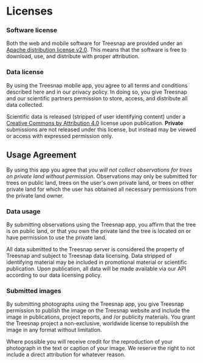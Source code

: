 # Licenses
### Software license
Both the web and mobile software for Treesnap are provided under an [Apache distribution license v2.0](http://www.apache.org/licenses/LICENSE-2.0.txt).  This means that the software is free to download, use, and distribute with proper attribution.

### Data license

By using the Treesnap mobile app, you agree to all terms and conditions described here and in our privacy policy.  In doing so, you give Treesnap and our scientific partners permission to store, access, and distribute all data collected.  
 
 Scientific data is released (stripped of user identifying content) under a [Creative Commons by Attribution 4.0](https://creativecommons.org/licenses/by/4.0/) license upon publication.  **Private** submissions are not released under this license, but instead may be viewed or access with expressed permission only.

## Usage Agreement
By using this app you agree that *you will not collect observations for trees on private land without permission*.  Observations may only be submitted for trees on public land,  trees on the user's own private land, or trees on other private land for which the user has obtained all necessary permissions from the private land owner.

### Data usage
By submitting observations using the Treesnap app, you affirm that the tree is on public land, or that you own the private land the tree is located on or have permission to use the private land.

All data submitted to the Treesnap server is considered the property of Treesnap and subject to Treesnap data licensing.  Data stripped of identifying material may be included in promotional material or scientific publication.  Upon publication, all data will be made available via our API according to our data licensing policy.

### Submitted images

By submitting photographs using the Treesnap app, you give Treesnap permission to publish the image on the Treesnap website and include the image in publications, project reports, and /or publicity materials.  You grant the Treesnap project a non-exclusive, worldwide license to republish the image in any format without limitation.

Where possible you will receive credit for the reproduction of your photograph in the text or caption of your image.  We reserve the right to not include a direct attribution for whatever reason.